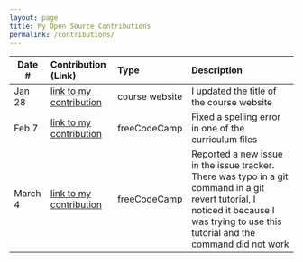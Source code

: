```yaml
---
layout: page
title: My Open Source Contributions
permalink: /contributions/
---
```


<!--
Type of the contribution should be "Wikipedia edit", "OpenStreet Map feature", "Documentation", "Course website", "Blog",
"Browser Add-on", etc.

The description should include a brief summary of what you did.

The link should bring us to a public page that shows your contribution. 

Replace the first row with your own contribution. 

-->





| Date #       | Contribution (Link)  | Type  | Description |
|---|:---|:---|:---|
| Jan 28   | [link to my contribution](https://github.com/hminsky2002/ossd/commit/3afa8bad3c106df2fe88948f7629139932588084)    | course website    |   I updated the title of the course website    |
|   Feb 7  |   [link to my contribution](https://github.com/freeCodeCamp/freeCodeCamp/pull/53581)  |   freeCodeCamp  |  Fixed a spelling error in one of the curriculum files    |
| March 4   |  [link to my contribution](https://github.com/freeCodeCamp/freeCodeCamp/issues/53976) |   freeCodeCamp | Reported a new issue in the issue tracker. There was typo in a git command in a git revert tutorial, I noticed it because I was trying to use this tutorial and the command did not work |
